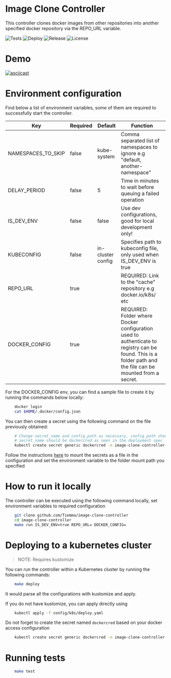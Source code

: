 # Image Clone Controller

This controller clones docker images from other repositories
into another specified docker repository via the REPO_URL variable.

![Tests](https://github.com/tiemma/image-clone-controller/actions/workflows/tests.yml/badge.svg)
![Deploy](https://github.com/tiemma/image-clone-controller/actions/workflows/deploy.yml/badge.svg)
![Release](https://badges.fyi/github/latest-release/tiemma/image-clone-controller)
![License](https://badges.fyi/github/license/tiemma/image-clone-controller)


# Demo

[![asciicast](https://asciinema.org/a/395261.svg)](https://asciinema.org/a/395261)

# Environment configuration

Find below a list of environment variables, some of them are required to successfully start the controller.

| Key                | Required | Default           | Function                                                                                                               |
|--------------------|----------|-------------------|------------------------------------------------------------------------------------------------------------------------|
| NAMESPACES_TO_SKIP | false    | kube-system       | Comma separated list of namespaces to ignore e.g "default, another-namespace"                                          |
| DELAY_PERIOD       | false    | 5                 | Time in minutes to wait before queuing a failed operation                                                              |
| IS_DEV_ENV         | false    | false             | Use dev configurations, good for local development only!                                                               |
| KUBECONFIG         | false    | in-cluster config | Specifies path to kubeconfig file, only used when IS_DEV_ENV is true                                                   |
| REPO_URL           | true     |                   | REQUIRED: Link to the "cache" repository e.g docker.io/k8s/ etc                                                        |
| DOCKER_CONFIG      | true     |                   | REQUIRED: Folder where Docker configuration used to authenticate to registry can be found. This is a folder path and the file can be mounted from a secret. |

For the DOCKER_CONFIG env, you can find a sample file to create it by running the commands below locally:
```bash
    docker login
    cat $HOME/.docker/config.json
```

You can then create a secret using the following command on the file previously obtained:
```bash
    # Change secret_name and config_path as necessary, config_path should be `$HOME/.docker/config.json`
    # secret_name should be dockercred as seen in the deployment spec
    kubectl create secret generic dockercred -n image-clone-controller-system --from-file=.dockerconfigjson=$HOME/.docker/config.json --type=kubernetes.io/dockerconfigjson
```

Follow the instructions [here](https://kubernetes.io/docs/concepts/configuration/secret/#using-secrets-as-files-from-a-pod) to mount the secrets as a file
in the configuration and set the environment variable to the folder mount path you specified 


# How to run it locally

The controller can be executed using the following command locally, set environment variables to required configuration

```bash
    git clone github.com/Tiemma/image-clone-controller
    cd image-clone-controller
    make run IS_DEV_ENV=true REPO_URL= DOCKER_CONFIG=
```


# Deploying to a kubernetes cluster

> NOTE: Requires kustomize

You can run the controller within a Kubernetes cluster by running the following commands:

```bash
    make deploy
```

It would parse all the configurations with kustomize and apply.

If you do not have kustomize, you can apply directly using

```bash
    kubectl apply -f config/k8s/deploy.yaml
```

Do not forget to create the secret named `dockercred` based on your docker access configuration
```bash
    kubectl create secret generic dockercred -n image-clone-controller-system --from-file=.dockerconfigjson=$HOME/.docker/config.json --type=kubernetes.io/dockerconfigjson
```

# Running tests

```bash
    make test
```


